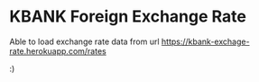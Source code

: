 KBANK Foreign Exchange Rate
===========================

Able to load exchange rate data from url https://kbank-exchage-rate.herokuapp.com/rates

:)
